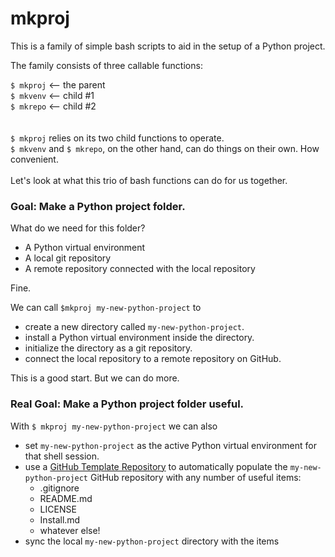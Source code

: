 # mkproj

This is a family of simple bash scripts to aid in the setup of a Python project.

The family consists of three callable functions:

`$ mkproj`  <-- the parent  
`$ mkvenv`  <-- child #1  
`$ mkrepo`  <-- child #2  
 <br>  
`$ mkproj` relies on its two child functions to operate.  
`$ mkvenv` and `$ mkrepo`, on the other hand, can do things on their own. How convenient.
<br>  
Let's look at what this trio of bash functions can do for us together.
<br>  
### Goal: Make a Python project folder.  
What do we need for this folder?  
- A Python virtual environment  
- A local git repository  
- A remote repository connected with the local repository 

Fine.

We can call `$mkproj my-new-python-project` to  
- create a new directory called `my-new-python-project`.
- install a Python virtual environment inside the directory.
- initialize the directory as a git repository.
- connect the local repository to a remote repository on GitHub. 
  
This is a good start. But we can do more.
### Real Goal: Make a Python project folder useful.


With `$ mkproj my-new-python-project` we can also
  
- set `my-new-python-project` as the active Python virtual environment for that shell session.
- use a [GitHub Template Repository](https://docs.github.com/en/free-pro-team@latest/github/creating-cloning-and-archiving-repositories/creating-a-template-repository) to automatically populate the `my-new-python-project` GitHub repository with any number of useful items:  
   - .gitignore  
   - README.md  
   - LICENSE  
   - Install.md
   - whatever else!
- sync the local `my-new-python-project` directory with the items  





